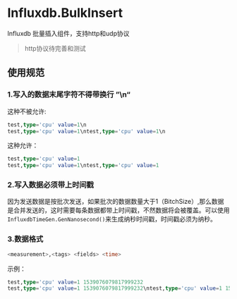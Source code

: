 # Influxdb.BulkInsert

Influxdb 批量插入组件，支持http和udp协议

>http协议待完善和测试

## 使用规范

### 1.写入的数据**末尾**字符不得带换行 ”\n“

这种不被允许:
````sql
test,type='cpu' value=1\n
test,type='cpu' value=1\ntest,type='cpu' value=1\n
````

这种允许：
````sql
test,type='cpu' value=1
test,type='cpu' value=1\ntest,type='cpu' value=1
````

### 2.写入数据必须带上时间戳

因为发送数据是按批次发送，如果批次的数据数量大于1（BitchSize）,那么数据是合并发送的，这时需要每条数据都带上时间戳，不然数据将会被覆盖。可以使用 `InfluxdbTimeGen.GenNanosecond()`来生成纳秒时间戳，时间戳必须为纳秒。

### 3.数据格式

````sql
<measurement>,<tags> <fields> <time>
````

示例：

````sql
test,type='cpu' value=1 1539076079817999232
test,type='cpu' value=1 1539076079817999232\ntest,type='cpu' value=1 1539076079817999232
````

